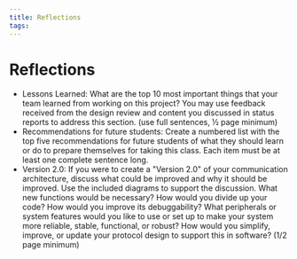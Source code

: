 ```yaml
---
title: Reflections
tags:
---
```


# Reflections

- Lessons Learned: What are the top 10 most important things that your team learned from working on this project? You may use feedback received from the design review and content you discussed in status reports to address this section. (use full sentences, ½ page minimum)
- Recommendations for future students: Create a numbered list with the top five recommendations for future students of what they should learn or do to prepare themselves for taking this class. Each item must be at least one complete sentence long.
- Version 2.0: If you were to create a "Version 2.0" of your communication architecture, discuss what could be improved and why it should be improved. Use the included diagrams to support the discussion. What new functions would be necessary? How would you divide up your code? How would you improve its debuggability? What peripherals or system features would you like to use or set up to make your system more reliable, stable, functional, or robust? How would you simplify, improve, or update your protocol design to support this in software? (1/2 page minimum)

